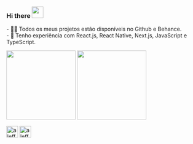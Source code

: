 <h3>Hi there <img src="https://em-content.zobj.net/source/microsoft-teams/337/waving-hand_1f44b.png" width="30px" height="30px"> </h3>
<p>
- 👨‍💻 Todos os meus projetos estão disponíveis no Github e Behance.</br>
- 🌱 Tenho experiência com React.js, React Native, Next.js, JavaScript e TypeScript.
</p>


<p align="left">
<img height="180em" src="https://github-readme-stats.vercel.app/api?username=aleffreitas&show_icons=true&include_all_commits=true&count_private=true"/> 
<img height="180em" src="https://github-readme-stats.vercel.app/api/top-langs/?username=aleffreitas&layout=compact&langs_count=7"/>
</p>

<p>
<a href="https://linkedin.com/in/aleffreitas" target="blank"><img align="center" src="https://cdn.jsdelivr.net/npm/simple-icons@3.0.1/icons/linkedin.svg" alt="aleffreitas" height="30" width="30" /></a>
<a href="https://instagram.com/aleffreittas" target="blank"><img align="center" src="https://cdn.jsdelivr.net/npm/simple-icons@3.0.1/icons/instagram.svg" alt="aleffreitas" height="30" width="30" /></a>
</p>
